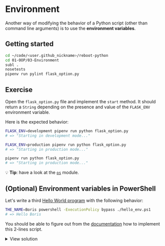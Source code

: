# Environment

Another way of modifying the behavior of a Python script (other than command line arguments) is to use the **environment variables**.

## Getting started

```bash
cd ~/code/<user.github_nickname>/reboot-python
cd 01-OOP/03-Environment
subl .
nosetests
pipenv run pylint flask_option.py
```

## Exercise

Open the `flask_option.py` file and implement the `start` method. It should return a `String` depending on the presence and value of the `FLASK_ENV` environment variable.

Here is the expected behavior:

```bash
FLASK_ENV=development pipenv run python flask_option.py
# => "Starting in development mode..."

FLASK_ENV=production pipenv run python flask_option.py
# => "Starting in production mode..."

pipenv run python flask_option.py
# => "Starting in production mode..."
```

:bulb: **Tip**: have a look at the [`os`](https://docs.python.org/3/library/os.html) module.

## (Optional) Environment variables in PowerShell

Let's write a third [Hello World program](https://en.wikipedia.org/wiki/%22Hello,_World!%22_program) with the following behavior:

```bash
THE_NAME=Boris powershell -ExecutionPolicy bypass ./hello_env.ps1
# => Hello Boris
```

You should be able to figure out from the [documentation](https://docs.microsoft.com/powershell/module/microsoft.powershell.core/about/about_environment_variables) how to implement this 2-lines script.

<details><summary markdown="span">View solution
</summary>

```powershell
$name = (Get-Item -Path Env:THE_NAME).value
Write-Output "Hello $name"
```

</details>
